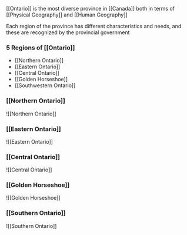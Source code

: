 [[Ontario]] is the most diverse province in [[Canada]] both in terms of [[Physical Geography]] and [[Human Geography]]

Each region of the province has different characteristics and needs, and these are recognized by the provincial government

### 5 Regions of [[Ontario]]
- [[Northern Ontario]]
- [[Eastern Ontario]]
- [[Central Ontario]]
- [[Golden Horseshoe]]
- [[Southwestern Ontario]]

### [[Northern Ontario]]
![[Northern Ontario]]

### [[Eastern Ontario]]
![[Eastern Ontario]]

### [[Central Ontario]]
![[Central Ontario]]

### [[Golden Horseshoe]]
![[Golden Horseshoe]]

### [[Southern Ontario]]
![[Southern Ontario]]
